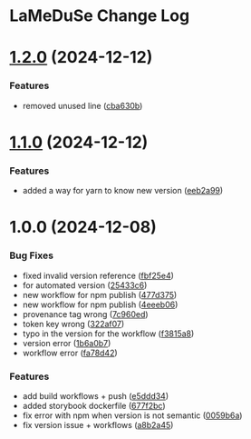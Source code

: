 # LaMeDuSe Change Log

# [1.2.0](https://github.com/LaMeDuSe/lameduse-libs-ui-react/compare/v1.1.0...v1.2.0) (2024-12-12)


### Features

* removed unused line ([cba630b](https://github.com/LaMeDuSe/lameduse-libs-ui-react/commit/cba630b5e2a40fb97c452389883d5d6dd1b03230))

# [1.1.0](https://github.com/LaMeDuSe/lameduse-libs-ui-react/compare/v1.0.0...v1.1.0) (2024-12-12)


### Features

* added a way for yarn to know new version ([eeb2a99](https://github.com/LaMeDuSe/lameduse-libs-ui-react/commit/eeb2a99012fdac390dc299af18bd7c4342b070bc))

# 1.0.0 (2024-12-08)


### Bug Fixes

* fixed invalid version reference ([fbf25e4](https://github.com/LaMeDuSe/lameduse-libs-ui-react/commit/fbf25e43f907f8da2dff305a3993ed55ebb73b80))
* for automated version ([25433c6](https://github.com/LaMeDuSe/lameduse-libs-ui-react/commit/25433c66546e5960e951da54acf23a9f445f9636))
* new workflow for npm publish ([477d375](https://github.com/LaMeDuSe/lameduse-libs-ui-react/commit/477d375dbf3a4222557463295d173ada1c5fecd8))
* new workflow for npm publish ([4eeeb06](https://github.com/LaMeDuSe/lameduse-libs-ui-react/commit/4eeeb06763a51934868e2fb3f52dd8ff9667556a))
* provenance tag wrong ([7c960ed](https://github.com/LaMeDuSe/lameduse-libs-ui-react/commit/7c960ed1bdacc9538f06bd85ab48d3c5bf9df4e1))
* token key wrong ([322af07](https://github.com/LaMeDuSe/lameduse-libs-ui-react/commit/322af07e36eb51ceaa0c6534cde53c5b6b54c69a))
* typo in the version for the workflow ([f3815a8](https://github.com/LaMeDuSe/lameduse-libs-ui-react/commit/f3815a8fcb27b51e363d83415c952de629beffd2))
* version error ([1b6a0b7](https://github.com/LaMeDuSe/lameduse-libs-ui-react/commit/1b6a0b71296a1d2e9f57c274887f6654a4df0d2d))
* workflow error ([fa78d42](https://github.com/LaMeDuSe/lameduse-libs-ui-react/commit/fa78d4209559aa87e52436a02bb62ae18ba3852e))


### Features

* add build workflows + push ([e5ddd34](https://github.com/LaMeDuSe/lameduse-libs-ui-react/commit/e5ddd340ab7268b3c1f5f89903160c2a21548848))
* added storybook dockerfile ([677f2bc](https://github.com/LaMeDuSe/lameduse-libs-ui-react/commit/677f2bcf0feafb30820f1b2e8994423211c5c82f))
* fix error with npm when version is not semantic ([0059b6a](https://github.com/LaMeDuSe/lameduse-libs-ui-react/commit/0059b6afcca853d29a1888dc3f17e07234782fc5))
* fix version issue + workflows ([a8b2a45](https://github.com/LaMeDuSe/lameduse-libs-ui-react/commit/a8b2a458799e55a51ab4a5462fad2c9cc4916044))
